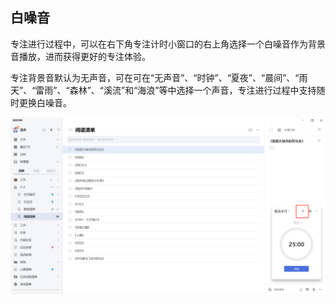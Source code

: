 ## 白噪音

专注进行过程中，可以在右下角专注计时小窗口的右上角选择一个白噪音作为背景音播放，进而获得更好的专注体验。

专注背景音默认为无声音，可在可在“无声音”、“时钟”、“夏夜”、“晨间”、“雨天”、“雷雨”、“森林”、“溪流”和“海浪”等中选择一个声音，专注进行过程中支持随时更换白噪音。

![images35](../../images/pc/55.png)
